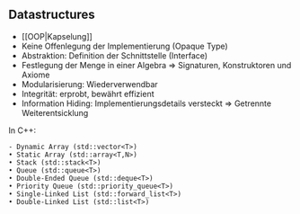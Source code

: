 ## Datastructures
- [[OOP|Kapselung]]
- Keine Offenlegung der Implementierung (Opaque Type)
- Abstraktion: Definition der Schnittstelle (Interface)
- Festlegung der Menge in einer Algebra => Signaturen, Konstruktoren und Axiome
- Modularisierung: Wiederverwendbar
- Integrität: erprobt, bewährt effizient
- Information Hiding: Implementierungsdetails versteckt => Getrennte Weiterentsicklung

In C++:
```
- Dynamic Array (std::vector<T>)
• Static Array (std::array<T,N>)
• Stack (std::stack<T>)
• Queue (std::queue<T>)
• Double-Ended Queue (std::deque<T>)
• Priority Queue (std::priority_queue<T>)
• Single-Linked List (std::forward_list<T>)
• Double-Linked List (std::list<T>)
```